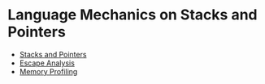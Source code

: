 # Language Mechanics on Stacks and Pointers

- [Stacks and Pointers](https://www.ardanlabs.com/blog/2017/05/language-mechanics-on-stacks-and-pointers.html)
- [Escape Analysis](https://www.ardanlabs.com/blog/2017/05/language-mechanics-on-escape-analysis.html)
- [Memory Profiling](https://www.ardanlabs.com/blog/2017/06/language-mechanics-on-memory-profiling.html)
